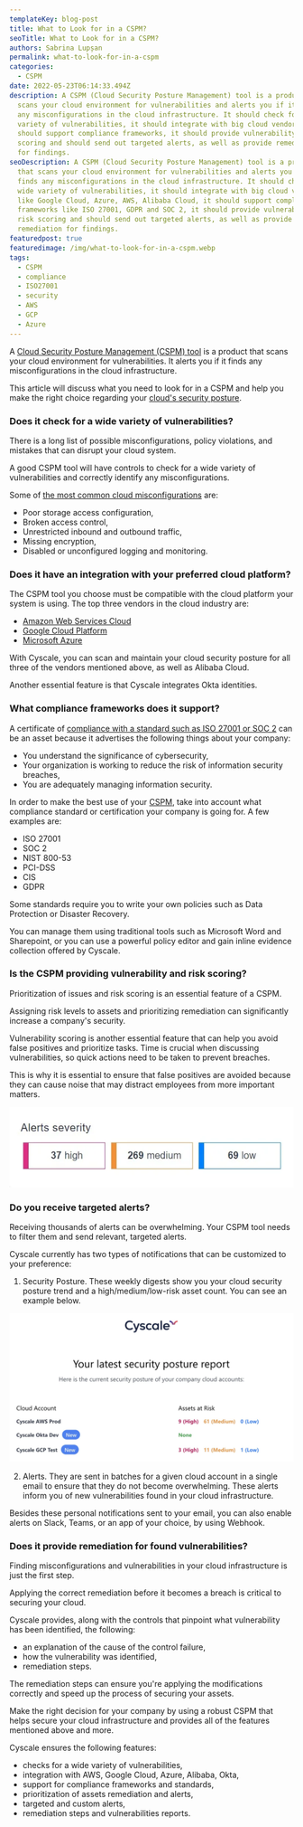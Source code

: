 ```yaml
---
templateKey: blog-post
title: What to Look for in a CSPM?
seoTitle: What to Look for in a CSPM?
authors: Sabrina Lupșan
permalink: what-to-look-for-in-a-cspm
categories:
  - CSPM
date: 2022-05-23T06:14:33.494Z
description: A CSPM (Cloud Security Posture Management) tool is a product that
  scans your cloud environment for vulnerabilities and alerts you if it finds
  any misconfigurations in the cloud infrastructure. It should check for a wide
  variety of vulnerabilities, it should integrate with big cloud vendors, it
  should support compliance frameworks, it should provide vulnerability and risk
  scoring and should send out targeted alerts, as well as provide remediation
  for findings.
seoDescription: A CSPM (Cloud Security Posture Management) tool is a product
  that scans your cloud environment for vulnerabilities and alerts you if it
  finds any misconfigurations in the cloud infrastructure. It should check for a
  wide variety of vulnerabilities, it should integrate with big cloud vendors
  like Google Cloud, Azure, AWS, Alibaba Cloud, it should support compliance
  frameworks like ISO 27001, GDPR and SOC 2, it should provide vulnerability and
  risk scoring and should send out targeted alerts, as well as provide
  remediation for findings.
featuredpost: true
featuredimage: /img/what-to-look-for-in-a-cspm.webp
tags:
  - CSPM
  - compliance
  - ISO27001
  - security
  - AWS
  - GCP
  - Azure
---
```

<!--StartFragment-->

A [Cloud Security Posture Management (CSPM) tool](https://cyscale.com/products/cloud-security-posture-management/) is a product that scans your cloud environment for vulnerabilities. It alerts you if it finds any misconfigurations in the cloud infrastructure. 

This article will discuss what you need to look for in a CSPM and help you make the right choice regarding your [cloud's security posture](https://cyscale.com/blog/improve-cloud-security-posture/). 

### Does it check for a wide variety of vulnerabilities? 

There is a long list of possible misconfigurations, policy violations, and mistakes that can disrupt your cloud system. 

A good CSPM tool will have controls to check for a wide variety of vulnerabilities and correctly identify any misconfigurations. 

Some of [the most common cloud misconfigurations](https://cyscale.com/blog/common-cloud-misconfigurations-how-to-avoid-them/) are: 

* Poor storage access configuration, 
* Broken access control, 
* Unrestricted inbound and outbound traffic, 
* Missing encryption, 
* Disabled or unconfigured logging and monitoring. 

### Does it have an integration with your preferred cloud platform? 

The CSPM tool you choose must be compatible with the cloud platform your system is using. The top three vendors in the cloud industry are: 

* [Amazon Web Services Cloud](https://cyscale.com/use-cases/aws-cloud-security/) 
* [Google Cloud Platform](https://cyscale.com/use-cases/gcp-cloud-security/) 
* [Microsoft Azure](https://cyscale.com/use-cases/azure-cloud-security/) 

With Cyscale, you can scan and maintain your cloud security posture for all three of the vendors mentioned above, as well as Alibaba Cloud. 

Another essential feature is that Cyscale integrates Okta identities. 

### What compliance frameworks does it support? 

A certificate of [compliance with a standard such as ISO 27001 or SOC 2](https://cyscale.com/blog/soc-2-vs-ISO-27001-SaaS/) can be an asset because it advertises the following things about your company: 

* You understand the significance of cybersecurity, 
* Your organization is working to reduce the risk of information security breaches, 
* You are adequately managing information security. 

In order to make the best use of your [CSPM](https://cyscale.com/blog/understanding-cspm-an-essential-guide/), take into account what compliance standard or certification your company is going for. A few examples are: 

* ISO 27001 
* SOC 2 
* NIST 800-53 
* PCI-DSS 
* CIS 
* GDPR 

Some standards require you to write your own policies such as Data Protection or Disaster Recovery.  

You can manage them using traditional tools such as Microsoft Word and Sharepoint, or you can use a powerful policy editor and gain inline evidence collection offered by Cyscale. 

### Is the CSPM providing vulnerability and risk scoring? 

Prioritization of issues and risk scoring is an essential feature of a CSPM. 

Assigning risk levels to assets and prioritizing remediation can significantly increase a company's security. 

Vulnerability scoring is another essential feature that can help you avoid false positives and prioritize tasks. Time is crucial when discussing vulnerabilities, so quick actions need to be taken to prevent breaches. 

This is why it is essential to ensure that false positives are avoided because they can cause noise that may distract employees from more important matters. 

![Alerts divided by severity](/img/alerts-severity.webp#shadow "Risk scoring in Cyscale")

### Do you receive targeted alerts? 

Receiving thousands of alerts can be overwhelming. Your CSPM tool needs to filter them and send relevant, targeted alerts. 

Cyscale currently has two types of notifications that can be customized to your preference: 

1. Security Posture. These weekly digests show you your cloud security posture trend and a high/medium/low-risk asset count. You can see an example below. 

![A Security Posture email showing a posture trend and a high/medium/low-risk asset count](/img/security-posture.webp#shadow "Security Posture Email from Cyscale")

2. Alerts. They are sent in batches for a given cloud account in a single email to ensure that they do not become overwhelming. These alerts inform you of new vulnerabilities found in your cloud infrastructure. 

Besides these personal notifications sent to your email, you can also enable alerts on Slack, Teams, or an app of your choice, by using Webhook. 

### Does it provide remediation for found vulnerabilities? 

Finding misconfigurations and vulnerabilities in your cloud infrastructure is just the first step. 

Applying the correct remediation before it becomes a breach is critical to securing your cloud.  

Cyscale provides, along with the controls that pinpoint what vulnerability has been identified, the following: 

* an explanation of the cause of the control failure, 
* how the vulnerability was identified, 
* remediation steps. 

The remediation steps can ensure you're applying the modifications correctly and speed up the process of securing your assets. 

Make the right decision for your company by using a robust CSPM that helps secure your cloud infrastructure and provides all of the features mentioned above and more. 

Cyscale ensures the following features: 

* checks for a wide variety of vulnerabilities, 
* integration with AWS, Google Cloud, Azure, Alibaba, Okta, 
* support for compliance frameworks and standards, 
* prioritization of assets remediation and alerts, 
* targeted and custom alerts, 
* remediation steps and vulnerabilities reports. 

<!--EndFragment-->
